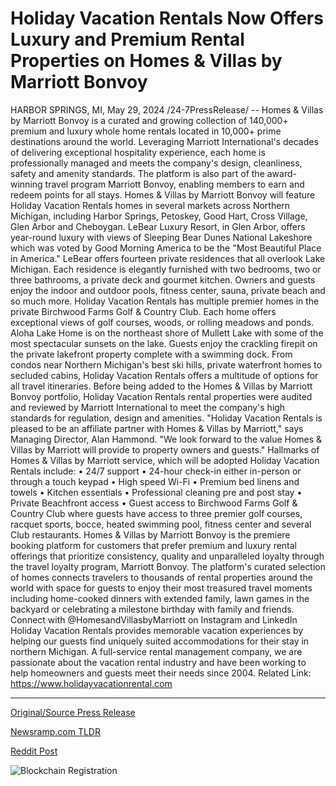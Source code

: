 # Holiday Vacation Rentals Now Offers Luxury and Premium Rental Properties on Homes & Villas by Marriott Bonvoy

HARBOR SPRINGS, MI, May 29, 2024 /24-7PressRelease/ -- Homes & Villas by Marriott Bonvoy is a curated and growing collection of 140,000+ premium and luxury whole home rentals located in 10,000+ prime destinations around the world. Leveraging Marriott International's decades of delivering exceptional hospitality experience, each home is professionally managed and meets the company's design, cleanliness, safety and amenity standards. The platform is also part of the award-winning travel program Marriott Bonvoy, enabling members to earn and redeem points for all stays.  Homes & Villas by Marriott Bonvoy will feature Holiday Vacation Rentals homes in several markets across Northern Michigan, including Harbor Springs, Petoskey, Good Hart, Cross Village, Glen Arbor and Cheboygan.  LeBear Luxury Resort, in Glen Arbor, offers year-round luxury with views of Sleeping Bear Dunes National Lakeshore which was voted by Good Morning America to be the "Most Beautiful Place in America." LeBear offers fourteen private residences that all overlook Lake Michigan. Each residence is elegantly furnished with two bedrooms, two or three bathrooms, a private deck and gourmet kitchen. Owners and guests enjoy the indoor and outdoor pools, fitness center, sauna, private beach and so much more.   Holiday Vacation Rentals has multiple premier homes in the private Birchwood Farms Golf & Country Club. Each home offers exceptional views of golf courses, woods, or rolling meadows and ponds.   Aloha Lake Home is on the northeast shore of Mullett Lake with some of the most spectacular sunsets on the lake. Guests enjoy the crackling firepit on the private lakefront property complete with a swimming dock.   From condos near Northern Michigan's best ski hills, private waterfront homes to secluded cabins, Holiday Vacation Rentals offers a multitude of options for all travel itineraries.  Before being added to the Homes & Villas by Marriott Bonvoy portfolio, Holiday Vacation Rentals rental properties were audited and reviewed by Marriott International to meet the company's high standards for regulation, design and amenities.  "Holiday Vacation Rentals is pleased to be an affiliate partner with Homes & Villas by Marriott," says Managing Director, Alan Hammond. "We look forward to the value Homes & Villas by Marriott will provide to property owners and guests."  Hallmarks of Homes & Villas by Marriott service, which will be adopted Holiday Vacation Rentals include: •	24/7 support •	24-hour check-in either in-person or through a touch keypad •	High speed Wi-Fi •	Premium bed linens and towels •	Kitchen essentials •	Professional cleaning pre and post stay •	Private Beachfront access •	Guest access to Birchwood Farms Golf & Country Club where guests have access to three premier golf courses, racquet sports, bocce, heated swimming pool, fitness center and several Club restaurants.  Homes & Villas by Marriott Bonvoy is the premiere booking platform for customers that prefer premium and luxury rental offerings that prioritize consistency, quality and unparalleled loyalty through the travel loyalty program, Marriott Bonvoy. The platform's curated selection of homes connects travelers to thousands of rental properties around the world with space for guests to enjoy their most treasured travel moments including home-cooked dinners with extended family, lawn games in the backyard or celebrating a milestone birthday with family and friends.  Connect with @HomesandVillasbyMarriott on Instagram and LinkedIn  Holiday Vacation Rentals provides memorable vacation experiences by helping our guests find uniquely suited accommodations for their stay in northern Michigan.  A full-service rental management company, we are passionate about the vacation rental industry and have been working to help homeowners and guests meet their needs since 2004.  Related Link: https://www.holidayvacationrental.com 

---

[Original/Source Press Release](https://www.24-7pressrelease.com/press-release/511234/holiday-vacation-rentals-now-offers-luxury-and-premium-rental-properties-on-homes-villas-by-marriott-bonvoy)
                    

[Newsramp.com TLDR](https://newsramp.com/curated-news/marriott-bonvoy-partners-with-holiday-vacation-rentals-for-luxury-northern-michigan-homes/78f9698a55c5c954d5e30fa75c3485af) 

 



[Reddit Post](https://www.reddit.com/r/TravelAndLeisureNews/comments/1d3m4fn/marriott_bonvoy_partners_with_holiday_vacation/) 



![Blockchain Registration](https://cdn.newsramp.app/24-7PressRelease/qrcode/245/29/healLhFx.webp)